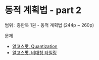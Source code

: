 # 동적 계획법 - part 2

범위 : 종만북 1권 - 동적 계획법 (244p ~ 260p)

문제

- [알고스팟. Quantization](https://www.algospot.com/judge/problem/read/QUANTIZE)
- [알고스팟. 비대칭 타일링](https://algospot.com/judge/problem/read/ASYMTILING)
